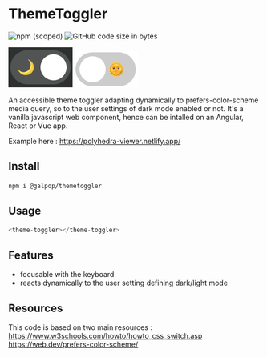 # ThemeToggler

![npm (scoped)](https://img.shields.io/npm/v/@galpop/themetoggler) ![GitHub code size in bytes](https://img.shields.io/github/languages/code-size/gwendolinerodriguez/themetoggler)

![Dark Mode](/img/darkMode.png)
![Light Mode](/img/lightMode.png)

An accessible theme toggler adapting dynamically to prefers-color-scheme media query, so to the user settings of dark mode enabled or not. It's a vanilla javascript web component, hence can be intalled on an Angular, React or Vue app.

Example here : <https://polyhedra-viewer.netlify.app/>

## Install

```bash
npm i @galpop/themetoggler
```

## Usage

```javascript
<theme-toggler></theme-toggler>
```

## Features

- focusable with the keyboard
- reacts dynamically to the user setting defining dark/light mode

## Resources

This code is based on two main resources :
<https://www.w3schools.com/howto/howto_css_switch.asp>
<https://web.dev/prefers-color-scheme/>
